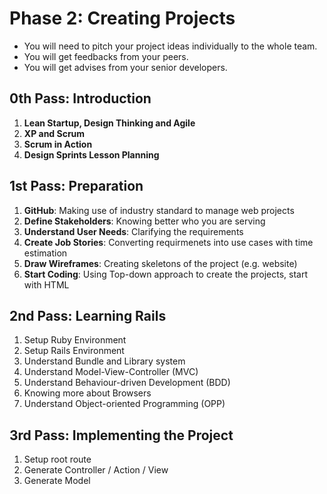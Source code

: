 # Phase 2: Creating Projects

- You will need to pitch your project ideas individually to the whole team.
- You will get feedbacks from your peers.
- You will get advises from your senior developers.

## 0th Pass: Introduction

1. **Lean Startup, Design Thinking and Agile**
2. **XP and Scrum**
3. **Scrum in Action**
4. **Design Sprints Lesson Planning**

## 1st Pass: Preparation

1. **GitHub**: Making use of industry standard to manage web projects
2. **Define Stakeholders**: Knowing better who you are serving
3. **Understand User Needs**: Clarifying the requirements
4. **Create Job Stories**: Converting requirmenets into use cases with time estimation
5. **Draw Wireframes**: Creating skeletons of the project (e.g. website)
6. **Start Coding**: Using Top-down approach to create the projects, start with HTML

## 2nd Pass: Learning Rails

1. Setup Ruby Environment
2. Setup Rails Environment
3. Understand Bundle and Library system
4. Understand Model-View-Controller (MVC)
5. Understand Behaviour-driven Development (BDD)
6. Knowing more about Browsers
7. Understand Object-oriented Programming (OPP)

## 3rd Pass: Implementing the Project

1. Setup root route
2. Generate Controller / Action / View
3. Generate Model